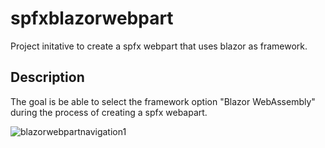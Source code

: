 # spfxblazorwebpart

Project initative to create a spfx webpart that uses blazor as framework.

## Description

The goal is be able to select the framework option "Blazor WebAssembly" during the process of creating a spfx webapart.

![blazorwebpartnavigation1](https://raw.githubusercontent.com/omarceloribeiro/spfxblazorwebpart/main/blazorwebpartnavigation1.png)
